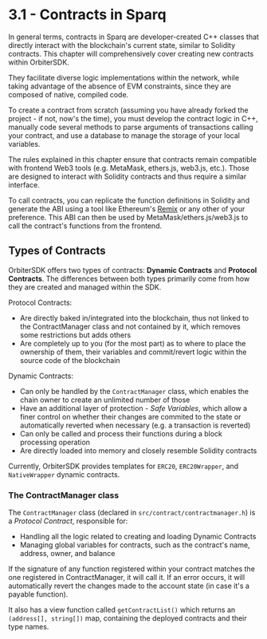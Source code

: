 # 3.1 - Contracts in Sparq

In general terms, contracts in Sparq are developer-created C++ classes that directly interact with the blockchain's current state, similar to Solidity contracts. This chapter will comprehensively cover creating new contracts within OrbiterSDK.

They facilitate diverse logic implementations within the network, while taking advantage of the absence of EVM constraints, since they are composed of native, compiled code.

To create a contract from scratch (assuming you have already forked the project - if not, now's the time), you must develop the contract logic in C++, manually code several methods to parse arguments of transactions calling your contract, and use a database to manage the storage of your local variables.

The rules explained in this chapter ensure that contracts remain compatible with frontend Web3 tools (e.g. MetaMask, ethers.js, web3.js, etc.). Those are designed to interact with Solidity contracts and thus require a similar interface.

To call contracts, you can replicate the function definitions in Solidity and generate the ABI using a tool like Ethereum's [Remix](https://remix.ethereum.org/) or any other of your preference. This ABI can then be used by MetaMask/ethers.js/web3.js to call the contract's functions from the frontend.

## Types of Contracts

OrbiterSDK offers two types of contracts: **Dynamic Contracts** and **Protocol Contracts**. The differences between both types primarily come from how they are created and managed within the SDK.

Protocol Contracts:

* Are directly baked in/integrated into the blockchain, thus not linked to the ContractManager class and not contained by it, which removes some restrictions but adds others
* Are completely up to you (for the most part) as to where to place the ownership of them, their variables and commit/revert logic within the source code of the blockchain

Dynamic Contracts:

* Can only be handled by the `ContractManager` class, which enables the chain owner to create an unlimited number of those  
* Have an additional layer of protection - *Safe Variables*, which allow a finer control on whether their changes are commited to the state or automatically reverted when necessary (e.g. a transaction is reverted)  
* Can only be called and process their functions during a block processing operation  
* Are directly loaded into memory and closely resemble Solidity contracts

Currently, OrbiterSDK provides templates for `ERC20`, `ERC20Wrapper`, and `NativeWrapper` dynamic contracts.

### The ContractManager class

The `ContractManager` class (declared in `src/contract/contractmanager.h`) is a *Protocol Contract*, responsible for:

* Handling all the logic related to creating and loading Dynamic Contracts
* Managing global variables for contracts, such as the contract's name, address, owner, and balance

If the signature of any function registered within your contract matches the one registered in ContractManager, it will call it. If an error occurs, it will automatically revert the changes made to the account state (in case it's a payable function).

It also has a view function called `getContractList()` which returns an `(address[], string[])` map, containing the deployed contracts and their type names.

